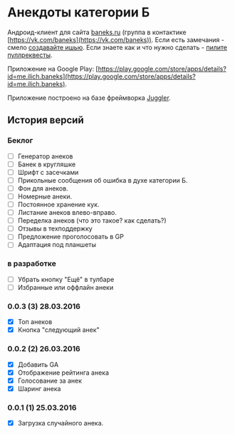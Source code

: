 # Анекдоты категории Б

Андроид-клиент для сайта [baneks.ru](http://baneks.ru) (группа в контактике [https://vk.com/baneks](https://vk.com/baneks)).
Если есть замечания - смело [создавайте ишью](https://github.com/dsokolov/baneks/issues/new).
Если знаете как и что нужно сделать - [пилите пуллреквесты](https://github.com/dsokolov/baneks/compare).

Приложение на Google Play: [https://play.google.com/store/apps/details?id=me.ilich.baneks](https://play.google.com/store/apps/details?id=me.ilich.baneks). 

Приложение построено на базе фреймворка [Juggler](https://github.com/dsokolov/juggler).

## История версий

### Беклог

- [ ] Генератор анеков
- [ ] Банек в кругляшке
- [ ] Шрифт с засечками
- [ ] Прикольные сообщения об ошибка в духе категории Б.
- [ ] Фон для анеков.
- [ ] Номерные анеки.
- [ ] Постоянное хранение кук.
- [ ] Листание анеков влево-вправо.
- [ ] Переделка анеков (что это такое? как сделать?)
- [ ] Отзывы в техподдержку
- [ ] Предложение проголосовать в GP
- [ ] Адаптация под планшеты

### в разработке

- [ ] Убрать кнопку "Ещё" в тулбаре
- [ ] Избранные или оффлайн анеки

### 0.0.3 (3) 28.03.2016

- [x] Топ анеков
- [x] Кнопка "следующий анек"

### 0.0.2 (2) 26.03.2016

- [x] Добавить GA
- [x] Отображение рейтинга анека
- [x] Голосование за анек
- [x] Шаринг анека

### 0.0.1 (1) 25.03.2016

- [x] Загрузка случайного анека.
